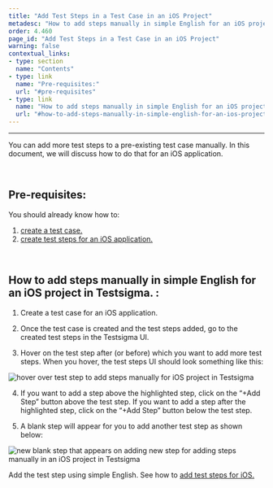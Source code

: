 ```yaml
---
title: "Add Test Steps in a Test Case in an iOS Project"
metadesc: "How to add steps manually in simple English for an iOS project in Testsigma."
order: 4.460
page_id: "Add Test Steps in a Test Case in an iOS Project"
warning: false
contextual_links:
- type: section
  name: "Contents"
- type: link
  name: "Pre-requisites:"
  url: "#pre-requisites"
- type: link
  name: "How to add steps manually in simple English for an iOS project in Testsigma."
  url: "#how-to-add-steps-manually-in-simple-english-for-an-ios-project-in-testsigma-"
---
```


---

You can add more test steps to a pre-existing test case manually. In this document, we will discuss how to do that for an iOS application. 

&emsp;

## **Pre-requisites:**
You should already know how to:

 1. [create a test case.](https://testsigma.com/docs/test-cases/manage/add-edit-delete/)
 2. [create test steps for an iOS application.](https://testsigma.com/docs/test-cases/step-types/overview/)

&emsp;

## **How to add steps manually in simple English for an iOS project in Testsigma. :**

 1. Create a test case for an iOS application.
   
 2. Once the test case is created and the test steps added, go to the created test steps in the Testsigma UI.


 3. Hover on the test step after (or before) which you want to add more test steps. When you hover, the test steps UI should look something like this:

![hover over test step to add steps manually for iOS project in Testsigma](https://docs.testsigma.com/images/ios-apps/hover-test-step-add-steps-manually-ios-testsigma.png)

 4. If you want to add a step above the highlighted step, click on the “+Add Step” button above the test step. If you want to add a step after the highlighted step, click on the “+Add Step” button below the test step.

 5. A blank step will appear for you to add another test step as shown below:

![new blank step that appears on adding new step for adding steps manually in an iOS project in Testsigma](https://docs.testsigma.com/images/ios-apps/new-blank-step-add-steps-manually-ios-testsigma.png)

Add the test step using simple English. See how to [add test steps for iOS.](https://testsigma.com/docs/test-cases/step-types/overview/)


